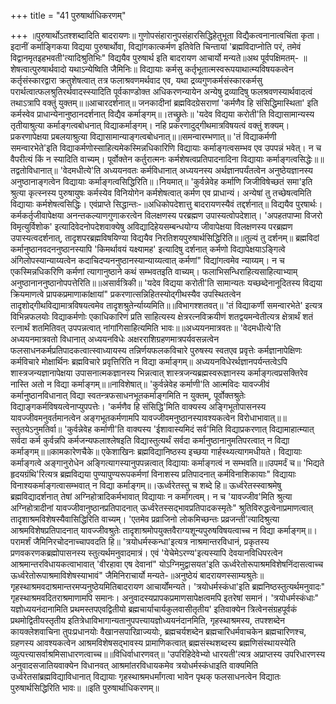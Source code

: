 +++
title = "41 पुरुषार्थाधिकरणम्"

+++
॥पुरुषार्थोऽतश्शब्दादिति बादरायणः॥ गुणोपसंहारानुपसंहारसिद्धिहेतुभूता विद्यैकत्वनानात्वचिंता कृता। इदानीं कर्माङ्गिकया विद्यया पुरुषार्थोवा, विद्यांगकात्कर्मण इतिवेति चिन्तायां 'ब्रह्मविदाप्नोति परं, तमेवं विद्वानमृतइहभवती'त्यादिश्रुतिभिः" विद्ययैव पुरुषार्थ इति बादरायण आचार्यो मन्यते॥अथ पूर्वपक्षिमतम्- ॥शेषत्वात्पुरुषार्थवादो यथाऽन्येष्विति जैमिनिः॥ विद्यायाः कर्मसु कर्तृभूतात्मस्वरूपयाथात्म्यविषयकत्वेन कर्तृसंस्कारद्वारा क्रतुशेषत्वात् तत्र फलाश्रवणमर्थवाद एव, यथा द्रव्यगुणकर्मसंस्कारकर्मसु परार्थत्वात्फलश्रुतिरर्थवादस्स्यादिति पूर्वकाण्डोक्त अधिकरणन्यायेन अन्येषु द्रव्यादिषु फलश्रवणस्यार्थवादत्वं तथाऽत्रापि वक्तुं युक्तम्॥॥आचारदर्शनात्॥ जनकादीनां ब्रह्मविदग्रेसराणां 'कर्मणैव हि संसिद्धिमास्थिता' इति कर्मस्वेव प्राधान्येनानुष्ठानदर्शनात् विद्यैव कर्माङ्गम्॥।तच्छ्रुतेः॥ 'यदेव विद्यया करोती'ति विद्यासामान्यस्य तृतीयाश्रुत्या कर्माङ्गत्वबोधनात् विद्याकर्माङ्गम्। नहि प्रकरणादुद्गीथमात्रविषयत्वं वक्तुं शक्यम्। प्रकरणापेक्षया प्रबलयाश्रुत्या विद्यासामान्याङ्गत्वबोधनात्॥॥समन्वारम्भणात्॥ 'तं विद्याकर्मणी समन्वारभेते'इति विद्याकर्मणोस्साहित्यमेकस्मिन्नधिकारिणि विद्यायाः कर्माङ्गत्वसम्भव एव उपपन्नं भवेत्। न च वैपरीत्यं किं न स्यादिति वाच्यम्। पूर्वोक्तेन कर्तुरात्मनः कर्मशेषत्वप्रतिपादनादिना विद्यायाः कर्माङ्गत्वसिद्धेः॥॥तद्वतोविधानात्॥ 'वेदमधीत्ये'ति अध्ययनवतः कर्मविधानात् अध्ययनस्य अर्थज्ञानपर्यंतत्वेन अनुष्ठेयज्ञानस्य अनुष्ठानाङ्गत्वेन विद्यायाः कर्माङ्गत्वसिद्धिरिति॥।नियमात्॥ 'कुर्वन्नेवेह कर्माणि जिजीविषेच्छतं समा'इति श्रुत्या कृत्स्नस्य पुरुषायुषः कर्मस्येव विनियोगेन कर्मशेषत्वात् कर्मण एव प्राधान्यं। अन्येषां तु तच्छेषत्वमिति विद्यायाः कर्मशेषत्वसिद्धिः। एवंप्राप्ते सिद्धान्तः-॥अधिकोपदेशात्तु बादरायणस्यैवं तद्दर्शनात्॥ विद्ययैव पुरषार्थः। कर्मकर्तृजीवापेक्षया अनन्तकल्याणगुणाकरत्वेन विलक्षणस्य परब्रह्मण उपास्यत्वोपदेशात्। 'अपहतपाप्मा विजरो विमृत्युर्विशोक' इत्यादिवेदनोपदेशवाक्येषु अविद्यादिहेयसम्बन्धयोग्य जीवापेक्षया विलक्षणस्य परब्रह्मण उपास्यत्वदर्शनात्, तादृशपरब्रह्मविषयिण्या विद्ययैव निरतिशयपुरुषार्थसिद्धिरिति॥॥तुल्यं तु दर्शनम्॥ ब्रह्मविदां कर्मानुष्ठानवदननुष्ठानस्यापि 'किमर्थावयं यक्ष्यामह' इत्यादिषु दर्शनात् कर्मणो विद्यापेक्षयाऽङ्गित्वे अंगिलोपस्यान्याय्यत्वेन कदाचिदप्यननुष्ठानस्यान्याय्यत्वात् कर्मणां" विद्यांगत्वमेव न्याय्यम्। न च एकस्मिन्नधिकरिणि कर्मणां त्यागानुष्ठाने कथं सम्भवतइति वाच्यम्। फलाभिसन्धिराहित्यसाहित्याभ्याम् अनुष्ठानाननुष्ठानोपपत्तेरिति॥॥असार्वत्रिकी॥ 'यदेव विद्यया करोती'ति सामान्यतः यच्छब्देनानूदितस्य विद्यया क्रियमाणत्वे प्रापकप्रमाणाकांक्षायां" प्रकरणात्सन्निहितस्योद्गीथस्यैव उपस्थितत्वेन तादृशोद्गीथविद्यामात्रविषयत्वमेव तादृशश्रुतेर्न्याय्यमिति॥॥विभागश्शतवत्॥ 'तं विद्याकर्णी समन्वारभेते' इत्यत्र विभिन्नफलयोः विद्याकर्मणोः एकाधिकारिणं प्रति साहित्यस्य क्षेत्ररत्नविक्रयीणं शतद्वयमन्वेतीत्यत्र क्षेत्रार्थं शतं रत्नार्थं शतमितिवत् उपपन्नत्वात् नांगांगिसाहित्यमिति भावः॥॥अध्ययनमात्रवतः॥ 'वेदमधीत्ये'ति अध्ययनमात्रवतो विधानात् अध्ययनविधेः अक्षरराशिग्रहणमात्रपर्यवसन्नत्वेन फलसाधनकर्मप्रतिपादकत्वात्स्वाध्यायस्य तन्निर्णयफलकविचारे पुरुषस्य स्वतएव प्रवृत्तेः कर्मज्ञानापेक्षिणः कर्मविचारे मोक्षार्थिनः ब्रह्मविचारे प्रवृत्तिरिति न विद्या कर्माङ्गम्॥ अध्ययनविधेरर्थज्ञानपर्यन्तत्वेऽपि शास्त्रजन्यज्ञानापेक्षया उपासनात्मकज्ञानस्य भिन्नत्वात् शास्त्रजन्यब्रह्मस्वरूज्ञानस्य कर्माङ्गत्वप्रसक्तिरेव नास्ति अतो न विद्या कर्माङ्गम्॥॥नाविशेषात्॥ 'कुर्वन्नेवेह कर्माणी'ति आत्मविदः यावज्जीवं कर्मानुष्ठानविधानात् विद्या स्वतन्त्रफसाधनभूतकर्माङ्गमिति न युक्तम्, पूर्वोक्तश्रुतेः विद्याङ्गकर्मविषयत्वेनाप्युपपत्तेः। 'कर्मणैव हि संसिद्धि'मिति वाक्यस्य अङ्गिभूतोपासनस्य यावज्जीवमनुवर्तमानत्वेन अङ्गभूतकर्मणामपि यावज्जीवमनुष्ठानस्यावश्यकत्वेन विरोधाभावात्॥॥स्तुतयेऽनुमतिर्वा॥ 'कुर्वन्नेवेह कर्माणी'ति वाक्यस्य 'ईशावास्यमिदं सर्व'मिति विद्याप्रकरणात् विद्यामाहात्म्यात् सर्वदा कर्म कुर्वन्नपि कर्मजन्यफलाश्लेषइति विद्यास्तुत्यर्थं सर्वदा कर्मानुष्ठानानुमतिपरत्वात् न विद्या कर्माङ्गम्॥॥कामकारेणचैके॥ एकेशाखिनः ब्रह्मविद्यानिष्ठस्य इच्छया गार्हस्थ्यत्यागमधीयते। विद्यायाः कर्माङ्गत्वे अङ्गानुरोधेन अङ्गित्यागस्यानुपपन्नत्वात् विद्यायाः कर्माङ्गत्वं न सम्भवति॥॥उपमर्दं च॥ 'भिद्यते हृदयग्रंथि'रित्यत्र ब्रह्मविद्यया पुण्यापुण्यरूपकर्मणां विनाशस्य प्रतिपादनात् कर्मविनाशिकायाः" विद्यायाः विनाश्यकर्माङ्गत्वासम्भवात् न विद्या कर्माङ्गम्॥।ऊर्ध्वरेतस्तु च शब्दे हि॥ ऊर्ध्वरेतस्स्वाश्रमेषु ब्रह्मविद्यादर्शनात् तेषां अग्निहोत्रादिकर्मभावात् विद्यायाः न कर्मांगत्वम्। न च 'यावज्जीव'मिति श्रुत्या अग्निहोत्रादीनां यावज्जीवानुष्ठानप्रतिपादनात् ऊर्ध्वरेतस्सद्भावप्रतिपादकस्मृतेः" श्रुतिविरुद्धत्वेनाप्रमाणत्वात् तादृशाश्रमविशेषस्यैवासिद्धिरिति वाच्यम्। 'एतमेव प्रव्राजिनो लोकमिच्छन्तः प्रव्रजन्ती'त्यादिश्रुत्या आश्रमविशेषप्रतिपादनात् यावज्जीवश्रुतेः तादृशाश्रमोपयुक्तवैराग्यशून्यपुरुषविषयत्वाच्च न विद्या कर्माङ्गम्॥।परामर्शं जैमिनिरचोदनाच्चापवदति हि॥ 'त्रयोधर्मस्कन्धा'इत्यत्र नाश्रमान्तरविधानं, प्रकृतस्य प्रणवकरणकब्रह्मोपासनस्य स्तुत्यर्थमनुवादमात्रं। एवं 'येचेमेऽरण्य'इत्यस्यापि देवयानविधिपरत्वेन आश्रमान्तरविधायकत्वाभावात् 'वीरहावा एष देवानां" योऽग्निमुद्वासयत'इति ऊर्ध्वरेतोरूपाश्रमविशेषनिंदासत्वाच्च ऊर्ध्वरेतोरूपाश्रमाविशेषस्याभावं" जैमिनिराचार्यो मन्यते-॥अनुष्ठेयं बादरायणस्साम्यश्रुतेः॥ गृहस्थाश्रमवदाश्रमान्तरमप्यनुष्ठेयमितिबादरायण आचार्योंमन्यते। 'त्रयोधर्मस्कंधा'इति ब्रह्मनिष्ठस्तुत्यर्थमनुवादः" गृहस्थाश्रमवदितराश्रमाणामपि समानः। अनुवादस्यप्रापकप्रमाणसापेक्षत्वमपि इतरेषां समानं। 'त्रयोधर्मस्कंधाः" यज्ञोध्ययनंदानामिति प्रथमस्तपएवद्वितीयो ब्रह्मचार्याचार्यकुलवासीतृतीय' इतिवाक्येन त्रित्वेनसंग्रहपूर्वकं प्रथमोद्वितीयस्तृतीय इतित्रेधाविभागान्यतानुपपत्त्यायज्ञोध्ययनंदानमिति, गृहस्थाश्रमस्य, तपश्शब्देन कायक्लेशवाचिना तुपःप्रधानयोः वैखानसपारिव्राज्ययोः, ब्रह्मचर्यशब्देन ब्रह्मचारिधर्मवाचकेन ब्रह्मचारिणश्च, ग्रहणस्य आवश्यकत्वेन आश्रमविशेषसद्भावस्य प्रामाणिकत्वात् ब्रह्मसंस्थशब्दस्य ब्रह्मणिसंस्थायस्येति व्युत्पत्त्यासर्वाश्रमिसाधारणत्वाच्च॥॥विधिर्वाधारणवत्॥ 'उपरिहिदेवेभ्यो धारयती'त्यत्र अप्राप्तस्य उपरिधारणस्य अनुवादसजातियवाक्येन विधानवत् आश्रमांतरविधायकमेव त्रयोधर्मस्कंधाइति वाक्यमिति उर्ध्वरेतसांब्रह्मविद्याविधानात् विद्यायाः गृहस्थाश्रमधर्मांगत्वा भावेन पृथक् फलसाधनत्वेन विद्यातः पुरुषार्थसिद्धिरिति भावः॥ ॥इति पुरुषार्थाधिकरणम्॥